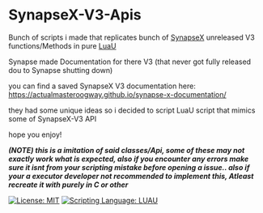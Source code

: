 # SynapseX-V3-Apis
Bunch of scripts i made that replicates bunch of [SynapseX](https://en.m.wikipedia.org/wiki/Synapse_X) unreleased V3 functions/Methods in pure [LuaU](https://luau.org/)

Synapse made Documentation for there V3 (that never got fully released dou to Synapse shutting down)

you can find a saved SynapseX V3 documentation here: https://actualmasteroogway.github.io/synapse-x-documentation/

they had some unique ideas so i decided to script LuaU script that mimics some of SynapseX-V3 API

hope you enjoy!

***(NOTE) this is a imitation of said classes/Api, some of these may not exactly work what is expected, also if you encounter any errors make sure it isnt from your scripting mistake before opening a issue.. also if your a executor developer not recommended to implement this, Atleast recreate it with purely in C or other***


[![License: MIT](https://img.shields.io/badge/License%3A-MIT-green?style=plastic)](https://github.com/Roblox-HttpSpy/my-Garbage/blob/main/LICENSE)
[![Scripting Language: LUAU](https://img.shields.io/badge/Scripting%20Language%3A-LUAU-blue?style=plastic)](https://github.com/luau-lang/luau)
